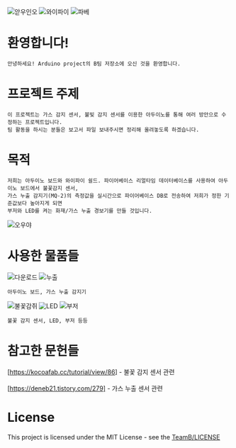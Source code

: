 ![앋우인오](https://user-images.githubusercontent.com/54493116/68080750-dd90db00-fe44-11e9-81ec-2619f75a4a50.jpg)
![와이파이](https://user-images.githubusercontent.com/54493116/68080763-03b67b00-fe45-11e9-96ef-4c4cc6b97736.png)
![파베](https://user-images.githubusercontent.com/54493116/68080729-8f7bd780-fe44-11e9-8ba6-f81867c06925.png)


# 환영합니다!
    안녕하세요! Arduino project의 B팀 저장소에 오신 것을 환영합니다.
  
# 프로젝트 주제
    이 프로젝트는 가스 감지 센서, 불빛 감지 센서를 이용한 아두이노를 통해 여러 방안으로 수정하는 프로젝트입니다.  
    팀 활동을 하시는 분들은 보고서 파일 보내주시면 정리해 올려놓도록 하겠습니다. 

# 목적
    저희는 아두이노 보드와 와이파이 쉴드. 파이어베이스 리얼타임 데이터베이스를 사용하여 아두이노 보드에서 불꽃감지 센서,
    가스 누출 감지기(MQ-2)의 측정값을 실시간으로 파이어베이스 DB로 전송하여 저희가 정한 기준값보다 높아지게 되면 
    부저와 LED를 켜는 화재/가스 누출 경보기를 만들 것입니다.
   ![오우야](https://user-images.githubusercontent.com/54493116/68081757-5ba9ad80-fe56-11e9-8fd5-bd06e2831d78.PNG) 

# 사용한 물품들
   ![다운로드](https://user-images.githubusercontent.com/54493116/68081028-85f56e00-fe4a-11e9-9df1-332a64a293a8.jpg) ![누출](https://user-images.githubusercontent.com/54493116/68081097-a40f9e00-fe4b-11e9-935f-c671c7324d4e.png)
  
    아두이노 보드, 가스 누출 감지기

   ![불꽃감쥐](https://user-images.githubusercontent.com/54493116/68081105-d6210000-fe4b-11e9-8fcf-541de9329e26.jpg) ![LED](https://user-images.githubusercontent.com/54493116/68081153-a4f4ff80-fe4c-11e9-836c-5098f4640650.png) ![부저](https://user-images.githubusercontent.com/54493116/68081159-b0e0c180-fe4c-11e9-81d3-3b4576305276.jpg) 
   
    불꽃 감지 센서, LED, 부저 등등
    
# 참고한 문헌들
   [https://kocoafab.cc/tutorial/view/86] - 불꽃 감지 센서 관련<br/> <br/>
   [https://deneb21.tistory.com/279] - 가스 누출 센서 관련
    
# License
This project is licensed under the MIT License - see the [TeamB/LICENSE](LICENSE)
